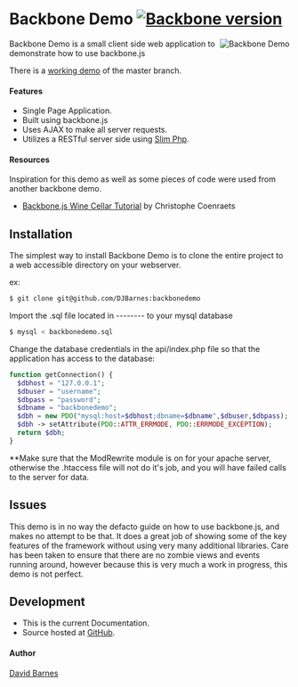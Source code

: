 Backbone Demo [![Backbone version](http://backbonejs.org/docs/images/backbone.png)](http://backbonejs.org/)
=====

<img src="http://backboneconf.com/img/backbone.png" alt="Backbone Demo" align="right" />
Backbone Demo is a small client side web application to demonstrate how to use backbone.js

There is a [working demo](http://barnesbrothers.homeserver.com/backbonedemo) of
the master branch.

#### Features

* Single Page Application.
* Built using backbone.js
* Uses AJAX to make all server requests.
* Utilizes a RESTful server side using [Slim Php](http://www.slimframework.com/).

#### Resources

Inspiration for this demo as well as some pieces of code were used from another backbone demo.

* [Backbone.js Wine Cellar Tutorial](http://coenraets.org/blog/2011/12/backbone-js-wine-cellar-tutorial-part-1-getting-started/) by Christophe Coenraets

Installation
------------

The simplest way to install Backbone Demo is to clone the entire project to a web accessible directory on your webserver.

ex:
```bash
$ git clone git@github.com/DJBarnes:backbonedemo
```

Import the .sql file located in -------- to your mysql database

```bash
$ mysql < backbonedemo.sql
```

Change the database credentials in the api/index.php file so that the
application has access to the database:

```php
function getConnection() {
  $dbhost = "127.0.0.1";
  $dbuser = "username";
  $dbpass = "password";
  $dbname = "backbonedemo";
  $dbh = new PDO("mysql:host=$dbhost;dbname=$dbname",$dbuser,$dbpass);
  $dbh -> setAttribute(PDO::ATTR_ERRMODE, PDO::ERRMODE_EXCEPTION);
  return $dbh;
}
```
**Make sure that the ModRewrite module is on for your apache server,
otherwise the .htaccess file will not do it's job, and you will have
failed calls to the server for data.

Issues
------

This demo is in no way the defacto guide on how to use backbone.js, and
makes no attempt to be that. It does a great job of showing some of the
key features of the framework without using very many additional libraries.
Care has been taken to ensure that there are no zombie views and events
running around, however because this is very much a work in progress,
this demo is not perfect.

Development
-----------

* This is the current Documentation.
* Source hosted at [GitHub](https://github.com/DJBarnes/backbonedemo).

#### Author

[David Barnes](https://github.com/DJBarnes)
